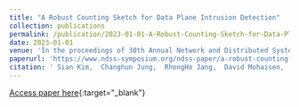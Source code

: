 ```yaml
---
title: "A Robust Counting Sketch for Data Plane Intrusion Detection"
collection: publications
permalink: /publication/2023-01-01-A-Robust-Counting-Sketch-for-Data-Plane-Intrusion-Detection
date: 2023-01-01
venue: 'In the proceedings of 30th Annual Network and Distributed System Security Symposium, NDSS 2023, San Diego, California, USA, February 27 - March 3, 2023'
paperurl: 'https://www.ndss-symposium.org/ndss-paper/a-robust-counting-sketch-for-data-plane-intrusion-detection/'
citation: ' Sian Kim,  Changhun Jung,  RhongHo Jang,  David Mohaisen,  DaeHun Nyang, &quot;A Robust Counting Sketch for Data Plane Intrusion Detection.&quot; In the proceedings of 30th Annual Network and Distributed System Security Symposium, NDSS 2023, San Diego, California, USA, February 27 - March 3, 2023, 2023.'
---
```

[Access paper here](https://www.ndss-symposium.org/ndss-paper/a-robust-counting-sketch-for-data-plane-intrusion-detection/){:target="_blank"}
